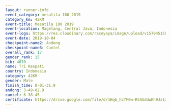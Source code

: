 ```yaml
---
layout: runner-info 
event_category: mesatila-100-2019 
category_km: 42KM 
event-title: Mesatila 100 2019 
event-location: Magelang, Central Java, Indonesia 
event-logo: https://res.cloudinary.com/raceyaya/image/upload/v1570451507/logo/mesastila100_jin7bl.jpg 
event-date: 2019-10-04 
checkpoint-name2: Andong 
checkpoint-name3: Cuntel 
overall_rank: 17
gender_rank: 15
bib: 4070
name: Tri Respati
country: Indonesia
category: 42KM
gender: Male
finish_time: 8-01-31.9
andong: 3-49-02.9
cuntel: 6-38-45
certificate: https://drive.google.com/file/d/1Hq6_hLYF0w-R5SUddwKh9Jz1a37joQYh/view?usp=sharing
---
```

